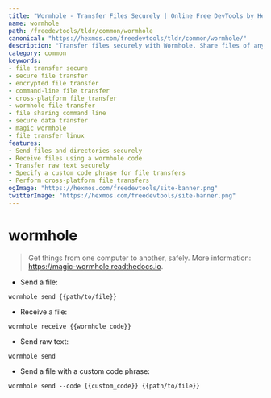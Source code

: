 ```yaml
---
title: "Wormhole - Transfer Files Securely | Online Free DevTools by Hexmos"
name: wormhole
path: /freedevtools/tldr/common/wormhole
canonical: "https://hexmos.com/freedevtools/tldr/common/wormhole/"
description: "Transfer files securely with Wormhole. Share files of any size using a secure, encrypted channel. Free online tool, no registration required."
category: common
keywords:
- file transfer secure
- secure file transfer
- encrypted file transfer
- command-line file transfer
- cross-platform file transfer
- wormhole file transfer
- file sharing command line
- secure data transfer
- magic wormhole
- file transfer linux
features:
- Send files and directories securely
- Receive files using a wormhole code
- Transfer raw text securely
- Specify a custom code phrase for file transfers
- Perform cross-platform file transfers
ogImage: "https://hexmos.com/freedevtools/site-banner.png"
twitterImage: "https://hexmos.com/freedevtools/site-banner.png"
---
```


# wormhole

> Get things from one computer to another, safely.
> More information: <https://magic-wormhole.readthedocs.io>.

- Send a file:

`wormhole send {{path/to/file}}`

- Receive a file:

`wormhole receive {{wormhole_code}}`

- Send raw text:

`wormhole send`

- Send a file with a custom code phrase:

`wormhole send --code {{custom_code}} {{path/to/file}}`
